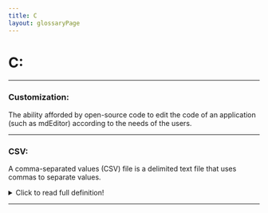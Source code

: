 ```yaml
---
title: C
layout: glossaryPage
---
```


# **C:** 
___

### **Customization:**
The ability afforded by open-source code to edit the code of an application
(such as mdEditor) according to the needs of the users.

 ___

### **CSV:**
A comma-separated values (CSV) file is a delimited text file that uses commas to separate values. 
<details>
  <summary>Click to read full definition!</summary>
<p>
A CSV file stores tabular data (numbers and text) in plain text. Each line of the file is a data record. 
Each data record consists of one or more fields separated by a comma. 
The fields most commonly represent the columns in a record. 
CSV fields generally use the .csv extension.
</p>
</details>

___
